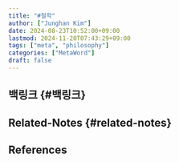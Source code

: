 ```yaml
---
title: "#철학"
author: ["Junghan Kim"]
date: 2024-08-23T10:52:00+09:00
lastmod: 2024-11-20T07:43:29+09:00
tags: ["meta", "philosophy"]
categories: ["MetaWord"]
draft: false
---
```


## 백링크 {#백링크}


## Related-Notes {#related-notes}

## References

<style>.csl-entry{text-indent: -1.5em; margin-left: 1.5em;}</style><div class="csl-bib-body">
</div>
